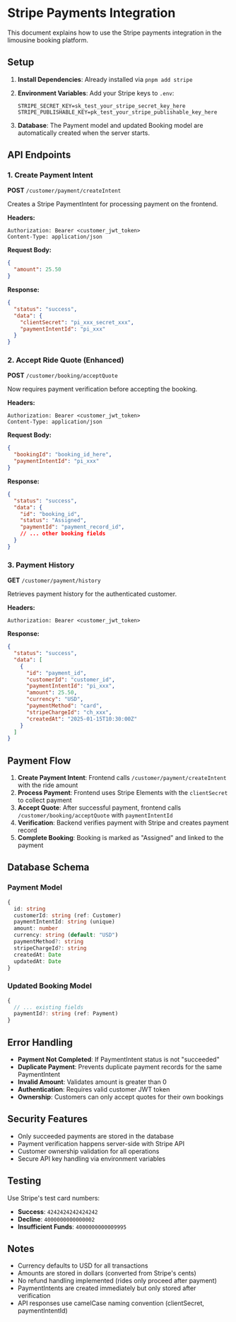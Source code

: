 # Stripe Payments Integration

This document explains how to use the Stripe payments integration in the limousine booking platform.

## Setup

1. **Install Dependencies**: Already installed via `pnpm add stripe`

2. **Environment Variables**: Add your Stripe keys to `.env`:
   ```
   STRIPE_SECRET_KEY=sk_test_your_stripe_secret_key_here
   STRIPE_PUBLISHABLE_KEY=pk_test_your_stripe_publishable_key_here
   ```

3. **Database**: The Payment model and updated Booking model are automatically created when the server starts.

## API Endpoints

### 1. Create Payment Intent
**POST** `/customer/payment/createIntent`

Creates a Stripe PaymentIntent for processing payment on the frontend.

**Headers:**
```
Authorization: Bearer <customer_jwt_token>
Content-Type: application/json
```

**Request Body:**
```json
{
  "amount": 25.50
}
```

**Response:**
```json
{
  "status": "success",
  "data": {
    "clientSecret": "pi_xxx_secret_xxx",
    "paymentIntentId": "pi_xxx"
  }
}
```

### 2. Accept Ride Quote (Enhanced)
**POST** `/customer/booking/acceptQuote`

Now requires payment verification before accepting the booking.

**Headers:**
```
Authorization: Bearer <customer_jwt_token>
Content-Type: application/json
```

**Request Body:**
```json
{
  "bookingId": "booking_id_here",
  "paymentIntentId": "pi_xxx"
}
```

**Response:**
```json
{
  "status": "success",
  "data": {
    "id": "booking_id",
    "status": "Assigned",
    "paymentId": "payment_record_id",
    // ... other booking fields
  }
}
```

### 3. Payment History
**GET** `/customer/payment/history`

Retrieves payment history for the authenticated customer.

**Headers:**
```
Authorization: Bearer <customer_jwt_token>
```

**Response:**
```json
{
  "status": "success",
  "data": [
    {
      "id": "payment_id",
      "customerId": "customer_id",
      "paymentIntentId": "pi_xxx",
      "amount": 25.50,
      "currency": "USD",
      "paymentMethod": "card",
      "stripeChargeId": "ch_xxx",
      "createdAt": "2025-01-15T10:30:00Z"
    }
  ]
}
```

## Payment Flow

1. **Create Payment Intent**: Frontend calls `/customer/payment/createIntent` with the ride amount
2. **Process Payment**: Frontend uses Stripe Elements with the `clientSecret` to collect payment
3. **Accept Quote**: After successful payment, frontend calls `/customer/booking/acceptQuote` with `paymentIntentId`
4. **Verification**: Backend verifies payment with Stripe and creates payment record
5. **Complete Booking**: Booking is marked as "Assigned" and linked to the payment

## Database Schema

### Payment Model
```typescript
{
  id: string
  customerId: string (ref: Customer)
  paymentIntentId: string (unique)
  amount: number
  currency: string (default: "USD")
  paymentMethod?: string
  stripeChargeId?: string
  createdAt: Date
  updatedAt: Date
}
```

### Updated Booking Model
```typescript
{
  // ... existing fields
  paymentId?: string (ref: Payment)
}
```

## Error Handling

- **Payment Not Completed**: If PaymentIntent status is not "succeeded"
- **Duplicate Payment**: Prevents duplicate payment records for the same PaymentIntent
- **Invalid Amount**: Validates amount is greater than 0
- **Authentication**: Requires valid customer JWT token
- **Ownership**: Customers can only accept quotes for their own bookings

## Security Features

- Only succeeded payments are stored in the database
- Payment verification happens server-side with Stripe API
- Customer ownership validation for all operations
- Secure API key handling via environment variables

## Testing

Use Stripe's test card numbers:
- **Success**: `4242424242424242`
- **Decline**: `4000000000000002`
- **Insufficient Funds**: `4000000000009995`

## Notes

- Currency defaults to USD for all transactions
- Amounts are stored in dollars (converted from Stripe's cents)
- No refund handling implemented (rides only proceed after payment)
- PaymentIntents are created immediately but only stored after verification
- API responses use camelCase naming convention (clientSecret, paymentIntentId)